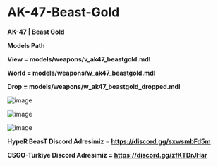 # AK-47-Beast-Gold

**AK-47 | Beast Gold**

**Models Path**

**View = models/weapons/v_ak47_beastgold.mdl**

**World = models/weapons/w_ak47_beastgold.mdl**

**Drop = models/weapons/w_ak47_beastgold_dropped.mdl**

![image](https://user-images.githubusercontent.com/66871022/165548516-4bbce04a-eb47-4dff-86ca-2fea53c3db40.png)

![image](https://user-images.githubusercontent.com/66871022/165548575-e002ca3c-00f5-446a-bb7c-28f639ebe298.png)

![image](https://user-images.githubusercontent.com/66871022/165548606-523b6b64-d190-44d9-ba54-bd1ce80c9098.png)

**HypeR BeasT Discord Adresimiz = https://discord.gg/sxwsmbFd5m**

**CSGO-Turkiye Discord Adresimiz = https://discord.gg/zfKTDrJHar**

